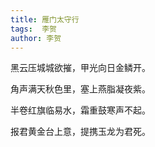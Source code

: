 ```yaml
---
title: 雁门太守行 
tags:  李贺
author: 李贺
---
```


黑云压城城欲摧，甲光向日金鳞开。

角声满天秋色里，塞上燕脂凝夜紫。

半卷红旗临易水，霜重鼓寒声不起。

报君黄金台上意，提携玉龙为君死。
